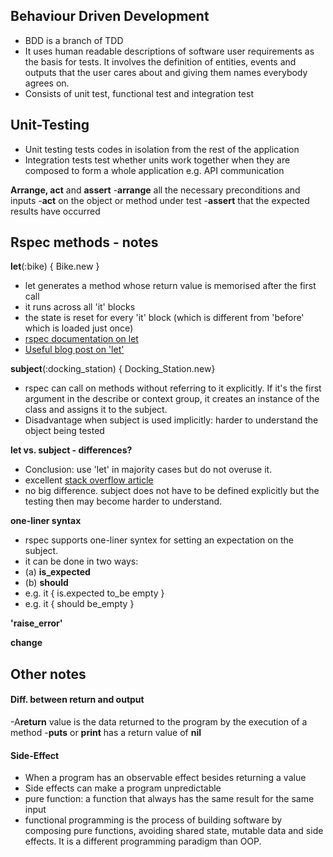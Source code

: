 ## Behaviour Driven Development
- BDD is a branch of TDD
- It uses human readable descriptions of software user requirements as the basis for tests. It involves the definition of entities, events and outputs that the user cares about and giving them names everybody agrees on.
- Consists of unit test, functional test and integration test

## Unit-Testing
- Unit testing tests codes in isolation from the rest of the application 
- Integration tests test whether units work together when they are composed to form a whole application e.g. API communication

**Arrange, act** and **assert**
-**arrange** all the necessary preconditions and inputs
-**act** on the object or method under test
-**assert** that the expected results have occurred

## Rspec methods - notes

**let**(:bike) { Bike.new }
- let generates a method whose return value is memorised after the first call
- it runs across all 'it' blocks
- the state is reset for every 'it' block (which is different from  'before' which is loaded just once)
- [rspec documentation on let](https://www.rubydoc.info/github/rspec/rspec-core/RSpec%2FCore%2FMemoizedHelpers%2FClassMethods%3Alet)
- [Useful blog post on 'let'](https://medium.com/@tomkadwill/all-about-rspec-let-a3b642e08d39)

**subject**(:docking_station) { Docking_Station.new}
- rspec can call on methods without referring to it explicitly. If it's the first argument in the describe or context group, it creates an instance of the class and assigns it to the subject.
- Disadvantage when subject is used implicitly: harder to understand the object being tested

 **let vs. subject - differences?**
 - Conclusion: use 'let' in majority cases but do not overuse it.
 - excellent [stack overflow article](https://stackoverflow.com/questions/38437162/whats-the-difference-between-rspecs-subject-and-let-when-should-they-be-used)
 -  no big difference. subject does not have to be defined explicitly but the testing then may become harder to understand.

 **one-liner syntax**
 - rspec supports one-liner syntex for setting an expectation on the subject. 
 - it can be done in two ways: 
 - (a) **is_expected**
 - (b) **should**
 - e.g. it { is.expected to_be empty }
 - e.g. it { should be_empty }

**'raise_error'**

**change**

## Other notes
#### Diff. between return and output
-A**return** value is the data returned to the program by the execution of a method
-**puts** or **print** has a return value of **nil**

#### Side-Effect
- When a program has an observable effect besides returning a value
- Side effects can make a program unpredictable
- pure function: a function that always has the same result for the same input
- functional programming is the process of building software by composing pure functions, avoiding shared state, mutable data and side effects. It is a different programming paradigm than OOP.
